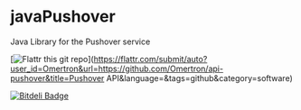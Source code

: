 javaPushover
============

Java Library for the Pushover service

[![Flattr this git repo](http://api.flattr.com/button/flattr-badge-large.png)](https://flattr.com/submit/auto?user_id=Omertron&url=https://github.com/Omertron/api-pushover&title=Pushover API&language=&tags=github&category=software)

[![Bitdeli Badge](https://d2weczhvl823v0.cloudfront.net/Omertron/api-pushover/trend.png)](https://bitdeli.com/free "Bitdeli Badge")
